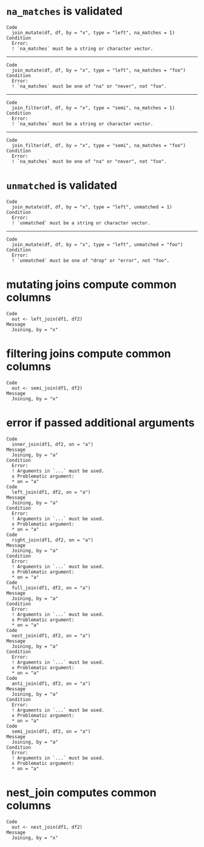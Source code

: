 # `na_matches` is validated

    Code
      join_mutate(df, df, by = "x", type = "left", na_matches = 1)
    Condition
      Error:
      ! `na_matches` must be a string or character vector.

---

    Code
      join_mutate(df, df, by = "x", type = "left", na_matches = "foo")
    Condition
      Error:
      ! `na_matches` must be one of "na" or "never", not "foo".

---

    Code
      join_filter(df, df, by = "x", type = "semi", na_matches = 1)
    Condition
      Error:
      ! `na_matches` must be a string or character vector.

---

    Code
      join_filter(df, df, by = "x", type = "semi", na_matches = "foo")
    Condition
      Error:
      ! `na_matches` must be one of "na" or "never", not "foo".

# `unmatched` is validated

    Code
      join_mutate(df, df, by = "x", type = "left", unmatched = 1)
    Condition
      Error:
      ! `unmatched` must be a string or character vector.

---

    Code
      join_mutate(df, df, by = "x", type = "left", unmatched = "foo")
    Condition
      Error:
      ! `unmatched` must be one of "drop" or "error", not "foo".

# mutating joins compute common columns

    Code
      out <- left_join(df1, df2)
    Message
      Joining, by = "x"

# filtering joins compute common columns

    Code
      out <- semi_join(df1, df2)
    Message
      Joining, by = "x"

# error if passed additional arguments

    Code
      inner_join(df1, df2, on = "a")
    Message
      Joining, by = "a"
    Condition
      Error:
      ! Arguments in `...` must be used.
      x Problematic argument:
      * on = "a"
    Code
      left_join(df1, df2, on = "a")
    Message
      Joining, by = "a"
    Condition
      Error:
      ! Arguments in `...` must be used.
      x Problematic argument:
      * on = "a"
    Code
      right_join(df1, df2, on = "a")
    Message
      Joining, by = "a"
    Condition
      Error:
      ! Arguments in `...` must be used.
      x Problematic argument:
      * on = "a"
    Code
      full_join(df1, df2, on = "a")
    Message
      Joining, by = "a"
    Condition
      Error:
      ! Arguments in `...` must be used.
      x Problematic argument:
      * on = "a"
    Code
      nest_join(df1, df2, on = "a")
    Message
      Joining, by = "a"
    Condition
      Error:
      ! Arguments in `...` must be used.
      x Problematic argument:
      * on = "a"
    Code
      anti_join(df1, df2, on = "a")
    Message
      Joining, by = "a"
    Condition
      Error:
      ! Arguments in `...` must be used.
      x Problematic argument:
      * on = "a"
    Code
      semi_join(df1, df2, on = "a")
    Message
      Joining, by = "a"
    Condition
      Error:
      ! Arguments in `...` must be used.
      x Problematic argument:
      * on = "a"

# nest_join computes common columns

    Code
      out <- nest_join(df1, df2)
    Message
      Joining, by = "x"

